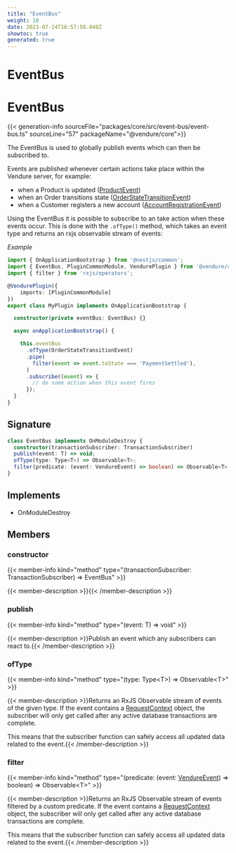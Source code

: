 ```yaml
---
title: "EventBus"
weight: 10
date: 2023-07-14T16:57:50.048Z
showtoc: true
generated: true
---
```

<!-- This file was generated from the Vendure source. Do not modify. Instead, re-run the "docs:build" script -->

# EventBus
<div class="symbol">


# EventBus

{{< generation-info sourceFile="packages/core/src/event-bus/event-bus.ts" sourceLine="57" packageName="@vendure/core">}}

The EventBus is used to globally publish events which can then be subscribed to.

Events are published whenever certain actions take place within the Vendure server, for example:

* when a Product is updated (<a href='/typescript-api/events/event-types#productevent'>ProductEvent</a>)
* when an Order transitions state (<a href='/typescript-api/events/event-types#orderstatetransitionevent'>OrderStateTransitionEvent</a>)
* when a Customer registers a new account (<a href='/typescript-api/events/event-types#accountregistrationevent'>AccountRegistrationEvent</a>)

Using the EventBus it is possible to subscribe to an take action when these events occur.
This is done with the `.ofType()` method, which takes an event type and returns an rxjs observable
stream of events:

*Example*

```TypeScript
import { OnApplicationBootstrap } from '@nestjs/common';
import { EventBus, PluginCommonModule, VendurePlugin } from '@vendure/core';
import { filter } from 'rxjs/operators';

@VendurePlugin({
    imports: [PluginCommonModule]
})
export class MyPlugin implements OnApplicationBootstrap {

  constructor(private eventBus: EventBus) {}

  async onApplicationBootstrap() {

    this.eventBus
      .ofType(OrderStateTransitionEvent)
      .pipe(
        filter(event => event.toState === 'PaymentSettled'),
      )
      .subscribe((event) => {
        // do some action when this event fires
      });
  }
}
```

## Signature

```TypeScript
class EventBus implements OnModuleDestroy {
  constructor(transactionSubscriber: TransactionSubscriber)
  publish(event: T) => void;
  ofType(type: Type<T>) => Observable<T>;
  filter(predicate: (event: VendureEvent) => boolean) => Observable<T>;
}
```
## Implements

 * OnModuleDestroy


## Members

### constructor

{{< member-info kind="method" type="(transactionSubscriber: TransactionSubscriber) => EventBus"  >}}

{{< member-description >}}{{< /member-description >}}

### publish

{{< member-info kind="method" type="(event: T) => void"  >}}

{{< member-description >}}Publish an event which any subscribers can react to.{{< /member-description >}}

### ofType

{{< member-info kind="method" type="(type: Type&#60;T&#62;) => Observable&#60;T&#62;"  >}}

{{< member-description >}}Returns an RxJS Observable stream of events of the given type.
If the event contains a <a href='/typescript-api/request/request-context#requestcontext'>RequestContext</a> object, the subscriber
will only get called after any active database transactions are complete.

This means that the subscriber function can safely access all updated
data related to the event.{{< /member-description >}}

### filter

{{< member-info kind="method" type="(predicate: (event: <a href='/typescript-api/events/vendure-event#vendureevent'>VendureEvent</a>) =&#62; boolean) => Observable&#60;T&#62;"  >}}

{{< member-description >}}Returns an RxJS Observable stream of events filtered by a custom predicate.
If the event contains a <a href='/typescript-api/request/request-context#requestcontext'>RequestContext</a> object, the subscriber
will only get called after any active database transactions are complete.

This means that the subscriber function can safely access all updated
data related to the event.{{< /member-description >}}


</div>
